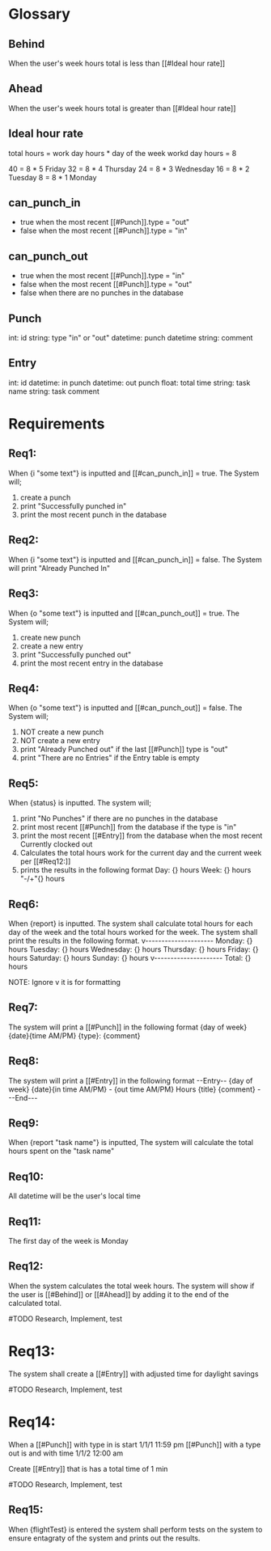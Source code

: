 # Glossary

## Behind
When the user's week hours total is less than [[#Ideal hour rate]]


## Ahead
When the user's week hours total is greater than [[#Ideal hour rate]]


## Ideal hour rate
total hours = work day hours * day of the week
workd day hours = 8

40 = 8 * 5 Friday
32 = 8 * 4 Thursday
24 = 8 * 3 Wednesday
16 = 8 * 2 Tuesday
 8 = 8 * 1 Monday 


## can_punch_in
- true when the most recent [[#Punch]].type = "out"
- false when the most recent [[#Punch]].type = "in"


## can_punch_out
- true when the most recent [[#Punch]].type = "in"
- false when the most recent [[#Punch]].type = "out"
- false when there are no punches in the database


## Punch
int:      id
string:   type "in" or "out"
datetime: punch datetime
string:   comment


## Entry
int:      id
datetime: in punch
datetime: out punch
float:    total time
string:   task name
string:   task comment

# Requirements

## Req1:
When {i "some text"} is inputted and [[#can_punch_in]] = true. The System will;
1. create a punch
2. print "Successfully punched in"
3. print the most recent punch in the database


## Req2:
When {i "some text"} is inputted and [[#can_punch_in]] = false. The System will
print "Already Punched In"


## Req3: 
When {o "some text"} is inputted and [[#can_punch_out]] = true. The System will;
1. create new punch
2. create a new entry
3. print "Successfully punched out"
4. print the most recent entry in the database


## Req4: 
When {o "some text"} is inputted and [[#can_punch_out]] = false. The System will;
1. NOT create a new punch
2. NOT create a new entry 
3. print "Already Punched out" if the last [[#Punch]] type is "out"
4. print "There are no Entries" if the Entry table is empty


## Req5:
When {status} is inputted. The system will;
1. print "No Punches" if there are no punches in the database
2. print most recent [[#Punch]] from the database if the type is "in"
3. print the most recent [[#Entry]] from the database when the most
   recent Currently clocked out
4. Calculates the total hours work for the current day and the current week per
   [[#Req12:]]
5. prints the results in the following format
   Day:  {} hours
   Week: {} hours "-/+"{} hours 


## Req6:
When {report} is inputted. The system shall calculate total hours for each day 
of the week and the total hours worked for the week. The system shall print the
results in the following format.
v---------------------
Monday:     {} hours
Tuesday:    {} hours
Wednesday:  {} hours
Thursday:   {} hours
Friday:     {} hours
Saturday:   {} hours
Sunday:     {} hours
v--------------------- 
Total:      {} hours

NOTE: Ignore v it is for formatting


## Req7:
The system will print a [[#Punch]] in the following format
{day of week} {date}{time AM/PM} {type}: {comment}


## Req8:
The system will print a [[#Entry]] in the following format
--Entry-- 
{day of week} {date}{in time AM/PM} - {out time AM/PM} Hours
{title}
{comment}
---End---


## Req9:
When {report "task name"} is inputted, The system will calculate the total
hours spent on the "task name"


## Req10:
All datetime will be the user's local time


## Req11:
The first day of the week is Monday


## Req12:
When the system calculates the total week hours. The system will show if the 
user is [[#Behind]] or [[#Ahead]] by adding it to the end of the calculated total.

#TODO Research, Implement, test
# Req13:
The system shall create a [[#Entry]] with adjusted time for daylight savings

#TODO Research, Implement, test
# Req14:
When a [[#Punch]] with type in is start 1/1/1 11:59 pm 
[[#Punch]] with a type out is and with time 1/1/2 12:00 am

Create [[#Entry]] that is has a total time of 1 min

#TODO Research, Implement, test
## Req15:
When {flightTest} is entered the system shall perform tests on the system to 
ensure entagraty of the system and prints out the results.
